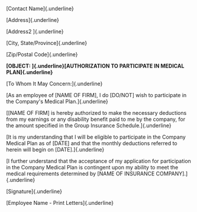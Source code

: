 [Contact Name]{.underline}

[Address]{.underline}

[Address2 ]{.underline}

[City, State/Province]{.underline}

[Zip/Postal Code]{.underline}

**[OBJECT: ]{.underline}[AUTHORIZATION TO PARTICIPATE IN MEDICAL
PLAN]{.underline}**

[To Whom It May Concern:]{.underline}

[As an employee of \[NAME OF FIRM\], I do \[DO/NOT\] wish to participate
in the Company\'s Medical Plan.]{.underline}

[\[NAME OF FIRM\] is hereby authorized to make the necessary deductions
from my earnings or any disability benefit paid to me by the company,
for the amount specified in the Group Insurance Schedule.]{.underline}

[It is my understanding that I will be eligible to participate in the
Company Medical Plan as of \[DATE\] and that the monthly deductions
referred to herein will begin on \[DATE\].]{.underline}

[I further understand that the acceptance of my application for
participation in the Company Medical Plan is contingent upon my ability
to meet the medical requirements determined by \[NAME OF INSURANCE
COMPANY\].]{.underline}

[Signature]{.underline}

[Employee Name - Print Letters]{.underline}
